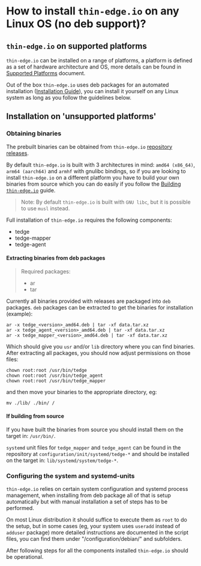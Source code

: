 # How to install `thin-edge.io` on any Linux OS (no deb support)?

## `thin-edge.io` on supported platforms

`thin-edge.io` can be installed on a range of platforms, a platform is defined as a set of hardware architecture and OS, more details can be found in [Supported Platforms](../supported-platforms.md) document.

Out of the box `thin-edge.io` uses deb packages for an automated installation ([Installation Guide](./002_installation.md)), you can install it yourself on any Linux system as long as you follow the guidelines below.

## Installation on 'unsupported platforms'

### Obtaining binaries

The prebuilt binaries can be obtained from `thin-edge.io` [repository releases](https://github.com/thin-edge/thin-edge.io/releases).

By default `thin-edge.io` is built with 3 architectures in mind: `amd64 (x86_64)`, `arm64 (aarch64)` and `armhf` with gnulibc bindings, so if you are looking to install `thin-edge.io` on a different platform you have to build your own binaries from source which you can do easily if you follow the [Building `thin-edge.io`](./../BUILDING.md) guide.

> Note: By default `thin-edge.io` is built with `GNU libc`, but it is possible to use `musl` instead.

Full installation of `thin-edge.io` requires the following components:

* tedge
* tedge-mapper
* tedge-agent

#### Extracting binaries from deb packages

> Required packages:
>
> * ar
> * tar

Currently all binaries provided with releases are packaged into `deb` packages.
`deb` packages can be extracted to get the binaries for installation (example):

```shell
ar -x tedge_<version>_amd64.deb | tar -xf data.tar.xz
ar -x tedge_agent_<version>_amd64.deb | tar -xf data.tar.xz
ar -x tedge_mapper_<version>_amd64.deb | tar -xf data.tar.xz
```

Which should give you `usr` and/or `lib` directory where you can find binaries.
After extracting all packages, you should now adjust permissions on those files:

```shell
chown root:root /usr/bin/tedge
chown root:root /usr/bin/tedge_agent
chown root:root /usr/bin/tedge_mapper
```

and then move your binaries to the appropriate directory, eg:

```shell
mv ./lib/ ./bin/ /
```

#### If building from source

If you have built the binaries from source you should install them on the target in: `/usr/bin/`.

`systemd` unit files for `tedge_mapper` and `tedge_agent` can be found in the repository at `configuration/init/systemd/tedge-*` and should be installed on the target in: `lib/systemd/system/tedge-*`.

### Configuring the system and systemd-units

`thin-edge.io` relies on certain system configuration and systemd process management, when installing from deb package all of that is setup automatically but with manual installation a set of steps has to be performed.

On most Linux distribution it should suffice to execute them as `root` to do the setup, but in some cases (eg, your system uses `useradd` instead of `adduser` package) more detailed instructions are documented in the script files, you can find them under "/configuration/debian/" and subfolders.

After following steps for all the components installed `thin-edge.io` should be operational.
